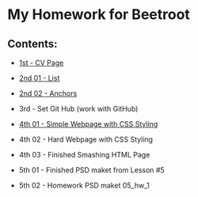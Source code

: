# My Homework for Beetroot

## Contents:

* [1st - CV Page](https://olehtovkaniuk.github.io/01_Homework_Resume/)

* [2nd 01 - List](https://olehtovkaniuk.github.io/02_Homework_Goods_list/)

* [2nd 02 - Anchors](https://olehtovkaniuk.github.io/02_Homework_Anchors/)

* 3rd - Set Git Hub (work with GitHub)

* [4th 01 - Simple Webpage with CSS Styling](https://olehtovkaniuk.github.io/04_simpleWebPage/)

* 4th 02 - Hard Webpage with CSS Styling 

* 4th 03 - Finished Smashing HTML Page

* 5th 01 - Finished PSD maket from Lesson #5

* 5th 02 - Homework PSD maket 05_hw_1